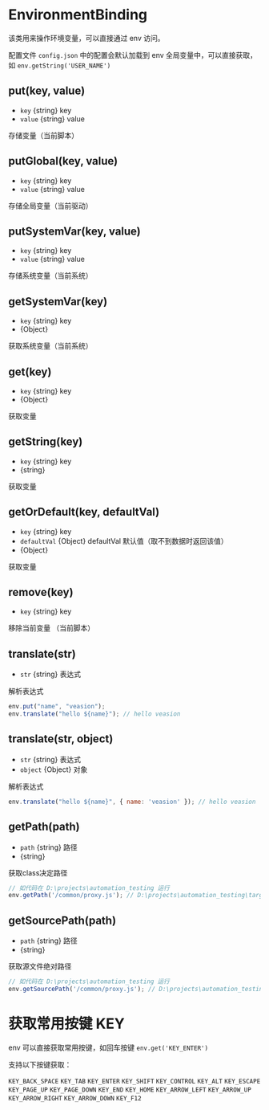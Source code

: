 
# EnvironmentBinding

该类用来操作环境变量，可以直接通过 env 访问。

配置文件 `config.json` 中的配置会默认加载到 env 全局变量中，可以直接获取，如 `env.getString('USER_NAME')`



## put(key, value)

* `key` {string} key
* `value` {string} value

存储变量（当前脚本）



## putGlobal(key, value)

* `key` {string} key
* `value` {string} value

存储全局变量（当前驱动）



## putSystemVar(key, value)

* `key` {string} key
* `value` {string} value

存储系统变量（当前系统）



## getSystemVar(key)

* `key` {string} key
* {Object}

获取系统变量（当前系统）



## get(key)

* `key` {string} key
* {Object}

获取变量



## getString(key)

* `key` {string} key
* {string}

获取变量



## getOrDefault(key, defaultVal)

* `key` {string} key
* `defaultVal` {Object} defaultVal 默认值（取不到数据时返回该值）
* {Object}

获取变量



## remove(key)

* `key` {string} key

移除当前变量 （当前脚本）



## translate(str)

* `str` {string} 表达式

解析表达式

```js
env.put("name", "veasion");
env.translate("hello ${name}"); // hello veasion
```



## translate(str, object)

* `str` {string} 表达式
* `object` {Object} 对象

解析表达式

```js
env.translate("hello ${name}", { name: 'veasion' }); // hello veasion
```



## getPath(path)

* `path` {string} 路径
* {string}

获取class决定路径

```js
// 如代码在 D:\projects\automation_testing 运行
env.getPath('/common/proxy.js'); // D:\projects\automation_testing\target\classes\common\proxy.js
```



## getSourcePath(path)

* `path` {string} 路径
* {string}

获取源文件绝对路径

```js
// 如代码在 D:\projects\automation_testing 运行
env.getSourcePath('/common/proxy.js'); // D:\projects\automation_testing\src\main\resources\common\proxy.js
```



# 获取常用按键 KEY

env 可以直接获取常用按键，如回车按键 `env.get('KEY_ENTER')`

支持以下按键获取：

`KEY_BACK_SPACE`
`KEY_TAB`
`KEY_ENTER`
`KEY_SHIFT`
`KEY_CONTROL`
`KEY_ALT`
`KEY_ESCAPE`
`KEY_PAGE_UP`
`KEY_PAGE_DOWN`
`KEY_END`
`KEY_HOME`
`KEY_ARROW_LEFT`
`KEY_ARROW_UP`
`KEY_ARROW_RIGHT`
`KEY_ARROW_DOWN`
`KEY_F12`

